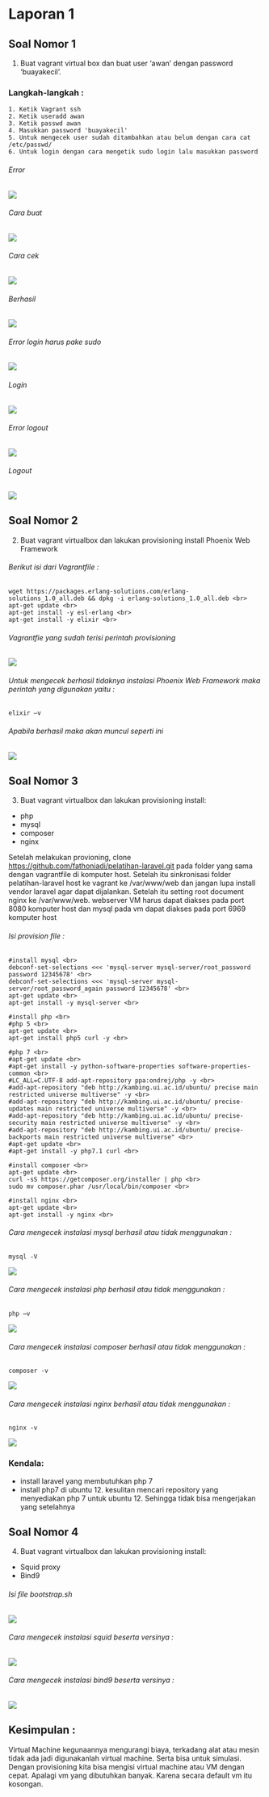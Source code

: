 # Laporan 1

## Soal Nomor 1
1. Buat vagrant virtual box dan buat user ‘awan’ dengan password ‘buayakecil’.

### Langkah-langkah :

	1. Ketik Vagrant ssh
	2. Ketik useradd awan
	3. Ketik passwd awan
	4. Masukkan password 'buayakecil'
	5. Untuk mengecek user sudah ditambahkan atau belum dengan cara cat /etc/passwd/
	6. Untuk login dengan cara mengetik sudo login lalu masukkan password

###### Error
![](/laporan-1/images/1-error.png)


###### Cara buat

![](/laporan-1/images/1-cara-buat.png)

###### Cara cek

![](/laporan-1/images/1-cara-cek.png)


###### Berhasil

![](/laporan-1/images/1-berhasil.png)

###### Error login harus pake sudo

![](/laporan-1/images/1-error-login-harus-pake-sudo.png)
###### Login

![](/laporan-1/images/1-login.png)
###### Error logout

![](/laporan-1/images/1-error-logout.png)

###### Logout

![](/laporan-1/images/1-logout.png)

## Soal Nomor 2
2. Buat vagrant virtualbox dan lakukan provisioning install Phoenix Web Framework

###### Berikut isi dari Vagrantfile :
	wget https://packages.erlang-solutions.com/erlang-solutions_1.0_all.deb && dpkg -i erlang-solutions_1.0_all.deb <br>
	apt-get update <br>
	apt-get install -y esl-erlang <br>
	apt-get install -y elixir <br>
	
###### Vagrantfie yang sudah terisi perintah provisioning

![](/laporan-1/images/2-file-provision.png)

###### Untuk mengecek berhasil tidaknya instalasi Phoenix Web Framework maka perintah yang digunakan yaitu :
    elixir –v

###### Apabila berhasil maka akan muncul seperti ini

![](/laporan-1/images/2-install-phoenix.png)

## Soal Nomor 3
3. Buat vagrant virtualbox dan lakukan provisioning install:
* php
* mysql
* composer
* nginx

Setelah melakukan provioning, clone https://github.com/fathoniadi/pelatihan-laravel.git pada folder yang sama dengan vagrantfile di komputer host. Setelah itu sinkronisasi folder pelatihan-laravel host ke vagrant ke /var/www/web dan jangan lupa install vendor laravel agar dapat dijalankan. Setelah itu setting root document nginx ke /var/www/web. webserver VM harus dapat diakses pada port 8080 komputer host dan mysql pada vm dapat diakses pada port 6969 komputer host

###### Isi provision file :
	#install mysql <br>
	debconf-set-selections <<< 'mysql-server mysql-server/root_password password 12345678' <br>
	debconf-set-selections <<< 'mysql-server mysql-server/root_password_again password 12345678' <br>
	apt-get update <br>
	apt-get install -y mysql-server <br>

	#install php <br>
	#php 5 <br>
	apt-get update <br>
	apt-get install php5 curl -y <br>

	#php 7 <br>
	#apt-get update <br>
	#apt-get install -y python-software-properties software-properties-common <br>
	#LC_ALL=C.UTF-8 add-apt-repository ppa:ondrej/php -y <br>
	#add-apt-repository "deb http://kambing.ui.ac.id/ubuntu/ precise main restricted universe multiverse" -y <br>
	#add-apt-repository "deb http://kambing.ui.ac.id/ubuntu/ precise-updates main restricted universe multiverse" -y <br>
	#add-apt-repository "deb http://kambing.ui.ac.id/ubuntu/ precise-security main restricted universe multiverse" -y <br>
	#add-apt-repository "deb http://kambing.ui.ac.id/ubuntu/ precise-backports main restricted universe multiverse" <br>
	#apt-get update <br>
	#apt-get install -y php7.1 curl <br>

	#install composer <br>
	apt-get update <br>
	curl -sS https://getcomposer.org/installer | php <br>
	sudo mv composer.phar /usr/local/bin/composer <br>

	#install nginx <br>
	apt-get update <br>
	apt-get install -y nginx <br>

###### Cara mengecek instalasi mysql berhasil atau tidak menggunakan :
    mysql -V

![](/laporan-1/images/3-install-mysql.png)

###### Cara mengecek instalasi php berhasil atau tidak menggunakan :
	php –v

![](/laporan-1/images/3-install-php.png)


###### Cara mengecek instalasi composer berhasil atau tidak menggunakan :
	composer -v

![](/laporan-1/images/3-install-composer.png)

###### Cara mengecek instalasi nginx berhasil atau tidak menggunakan :
	nginx -v

![](/laporan-1/images/3-install-nginx.png)


### Kendala:
* install laravel yang membutuhkan php 7 <br>
* install php7 di ubuntu 12. kesulitan mencari repository yang menyediakan php 7 untuk ubuntu 12. Sehingga tidak bisa mengerjakan yang setelahnya


## Soal Nomor 4 
4. Buat vagrant virtualbox dan lakukan provisioning install:
* Squid proxy <br>
* Bind9 <br>
	
###### Isi file bootstrap.sh
![](/laporan-1/images/4-file-provision.png)

###### Cara mengecek instalasi squid beserta versinya :
![](/laporan-1/images/4-squid.png)

###### Cara mengecek instalasi bind9 beserta versinya :
![](/laporan-1/images/4-bind9.png)

## Kesimpulan :
Virtual Machine kegunaannya mengurangi biaya, terkadang alat atau mesin tidak ada jadi digunakanlah virtual machine. Serta bisa untuk simulasi.
Dengan provisioning kita bisa mengisi virtual machine atau VM dengan cepat. Apalagi vm yang dibutuhkan banyak. Karena secara default vm itu kosongan.
